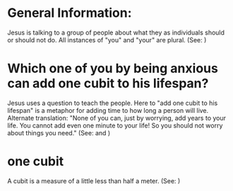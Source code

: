 
# General Information:
Jesus is talking to a group of people about what they as individuals should or should not do. All instances of "you" and "your" are plural. (See: )

# Which one of you by being anxious can add one cubit to his lifespan?
Jesus uses a question to teach the people. Here to "add one cubit to his lifespan" is a metaphor for adding time to how long a person will live. Alternate translation: "None of you can, just by worrying, add years to your life. You cannot add even one minute to your life! So you should not worry about things you need." (See:  and )

# one cubit
A cubit is a measure of a little less than half a meter. (See: )